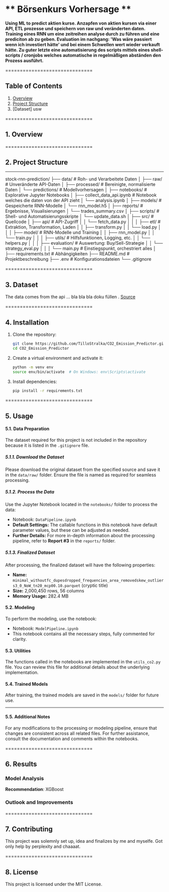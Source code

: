 # ** Börsenkurs Vorhersage **  
**Using ML to predict aktien kurse. Anzapfen von aktien kursen via einer API, ETL prozesse und speichern von raw und veränderten daten. Training eines RNN um eine zeitreihen analyse durch zu führen und eine prediciton ab zu geben. Evaluation im nachgang: 'Was wäre passiert wenn ich investiert hätte' und bei einem Schwellen wert wieder verkauft hätte. Zu guter letzte eine automatisierung des scripts mittels eines shell-scripts / cronjobs welches automatische in regelmäßigen abständen den Prozess ausführt.**

==============================

## **Table of Contents**  
1. [Overview](#overview)  
2. [Project Structure](#project-structure)  
3. [Dataset] usw 

==============================

## **1. Overview**  


==============================


## **2. Project Structure**
------------
stock-rnn-prediction/
    ├── data/                               # Roh- und Verarbeitete Daten
    │   ├── raw/                            # Unveränderte API-Daten
    │   ├── processed/                      # Bereinigte, normalisierte Daten
    │   └── predictions/                    # Modellvorhersagen
    │
    ├── notebooks/                          # Explorative Jupyter Notebooks
    │   ├── collect_data_api.ipynb          # Notebook welches die daten von der API zieht 
    │   └── analysis.ipynb
    │
    ├── models/                   # Gespeicherte RNN-Modelle
    │   └── rnn_model.h5
    │
    ├── reports/                  # Ergebnisse, Visualisierungen
    │   └── trades_summary.csv
    │
    ├── scripts/                  # Shell- und Automatisierungsskripte
    │   └── update_data.sh
    │
    ├── src/                      # Quellcode
    │   ├── api/                  # API-Zugriff
    │   │   └── fetch_data.py
    │   │
    │   ├── etl/                  # Extraktion, Transformation, Laden
    │   │   ├── transform.py
    │   │   └── load.py
    │   │
    │   ├── model/                # RNN-Modelle und Training
    │   │   ├── rnn_model.py
    │   │   └── train.py
    │   │
    │   ├── utils/                # Hilfsfunktionen, Logging, etc.
    │   │   └── helpers.py
    │   │
    │   ├── evaluation/           # Auswertung: Buy/Sell-Strategie
    │   │   └── strategy_eval.py
    │   │
    │   └── main.py               # Einstiegspunkt, orchestriert alles
    │
    ├── requirements.txt          # Abhängigkeiten
    ├── README.md                 # Projektbeschreibung
    ├── .env                      # Konfigurationsdateien
    └── .gitignore

==============================

## **3. Dataset**
The data comes from the api ... bla bla bla doku füllen . [Source](https://www.eea.europa.eu/data-and-maps/data/co2-emissions-from-new-passenger-cars-1)

==============================

## **4. Installation**
1. Clone the repository:
    ```bash
    git clone https://github.com/TilloStralka/CO2_Emission_Predictor.git
    cd CO2_Emission_Predictor
    ```

2. Create a virtual environment and activate it:
    ```bash
    python -m venv env
    source env/bin/activate  # On Windows: env\Scripts\activate
    ```

3. Install dependencies:
    ```bash
    pip install -r requirements.txt
    ```

==============================

## **5. Usage**

#### **5.1. Data Preparation**
The dataset required for this project is not included in the repository because it is listed in the `.gitignore` file.  

##### **5.1.1. Download the Dataset**  
Please download the original dataset from the specified source and save it in the `data/raw/` folder. Ensure the file is named as required for seamless processing.

##### **5.1.2. Process the Data**  
Use the Jupyter Notebook located in the `notebooks/` folder to process the data:  
- Notebook: `DataPipeline.ipynb`  
- **Default Settings:** The callable functions in this notebook have default parameter values, but these can be adjusted as needed.  
- **Further Details:** For more in-depth information about the processing pipeline, refer to **Report #3** in the `reports/` folder.

##### **5.1.3. Finalized Dataset**  
After processing, the finalized dataset will have the following properties:
- **Name:** `minimal_withoutfc_dupesdropped_frequencies_area_removedskew_outliers3_0_NoW_tn20_mcp00.10.parquet` (cryptic title)  
- **Size:** 2,000,450 rows, 56 columns  
- **Memory Usage:** 282.4 MB  

#### **5.2. Modeling**
To perform the modeling, use the notebook:  
- Notebook: `ModelPipeline.ipynb`  
- This notebook contains all the necessary steps, fully commented for clarity.  

#### **5.3. Utilities**
The functions called in the notebooks are implemented in the `utils_co2.py` file. You can review this file for additional details about the underlying implementation.

#### **5.4. Trained Models**
After training, the trained models are saved in the `models/` folder for future use.  

---

#### **5.5. Additional Notes**
For any modifications to the processing or modeling pipeline, ensure that changes are consistent across all related files. For further assistance, consult the documentation and comments within the notebooks.

==============================

## **6. Results**



### Model Analysis



**Recommendation**: XGBoost 

### Outlook and Improvements



==============================

## **7. Contributing**

This project was solemnly set up, idea and finalizes by me and myselfe. Got only help by perplexity and chaaaat. 

==============================

## **8. License**

This project is licensed under the MIT License.